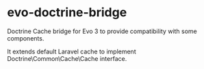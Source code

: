 # evo-doctrine-bridge
Doctrine Cache bridge for Evo 3 to provide compatibility with some components.

It extends default Laravel cache to implement Doctrine\Common\Cache\Cache interface.
